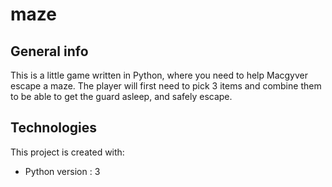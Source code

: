 # maze

## General info
This is a little game written in Python, where you need to help Macgyver escape a maze.
The player will first need to pick 3 items and combine them to be able to get the guard asleep, and safely escape.

## Technologies
This project is created with:
* Python version : 3
